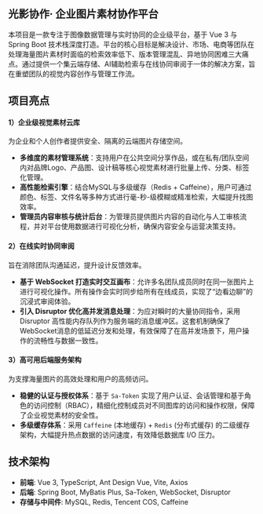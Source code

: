 ## 光影协作· 企业图片素材协作平台

本项目是一款专注于图像数据管理与实时协同的企业级平台，基于 Vue 3 与 Spring Boot 技术栈深度打造。平台的核心目标是解决设计、市场、电商等团队在处理海量图片素材时面临的检索效率低下、版本管理混乱、异地协同困难三大痛点。通过提供一个集云端存储、AI辅助检索与在线协同审阅于一体的解决方案，旨在重塑团队的视觉内容创作与管理工作流。

## 项目亮点

#### 1）企业级视觉素材云库

为企业和个人创作者提供安全、隔离的云端图片存储空间。

- **多维度的素材管理系统**：支持用户在公共空间分享作品，或在私有/团队空间内对品牌Logo、产品图、设计稿等核心视觉素材进行批量上传、分类、标签化管理。
- **高性能检索引擎**：结合MySQL与多级缓存（Redis + Caffeine），用户可通过颜色、标签、文件名等多种方式进行毫-秒-级模糊或精准检索，大幅提升找图效率。
- **管理员内容审核与统计后台**：为管理员提供图片内容的自动化与人工审核流程，并对平台使用数据进行可视化分析，确保内容安全与运营决策支持。

#### 2）在线实时协同审阅

旨在消除团队沟通延迟，提升设计反馈效率。

- **基于 WebSocket 打造实时交互画布**：允许多名团队成员同时在同一张图片上进行可视化操作。所有操作会实时同步给所有在线成员，实现了“边看边聊”的沉浸式审阅体验。
- **引入 Disruptor 优化高并发消息处理**：为应对瞬时的大量协同指令，采用 Disruptor 高性能内存队列作为服务端的消息缓冲区。这套机制确保了WebSocket消息的低延迟分发和处理，有效保障了在高并发场景下，用户操作的流畅性与数据一致性。

#### 3）高可用后端服务架构

为支撑海量图片的高效处理和用户的高频访问。

- **稳健的认证与授权体系**：基于 `Sa-Token` 实现了用户认证、会话管理和基于角色的访问控制（RBAC），精细化控制成员对不同图库的访问和操作权限，保障了企业视觉素材的安全性。
- **多级缓存体系**：采用 `Caffeine` (本地缓存) + `Redis` (分布式缓存) 的二级缓存架构，大幅提升热点数据的访问速度，有效降低数据库 I/O 压力。

## 技术架构

- **前端**: Vue 3, TypeScript, Ant Design Vue, Vite, Axios
- **后端**: Spring Boot, MyBatis Plus, Sa-Token, WebSocket, Disruptor
- **存储与中间件**: MySQL, Redis, Tencent COS, Caffeine



